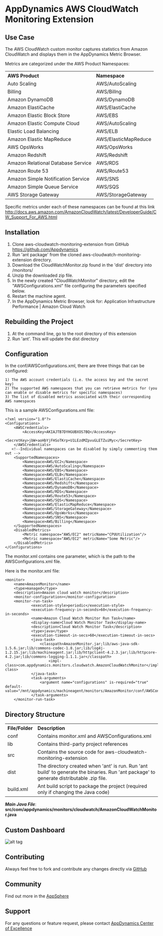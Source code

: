 AppDynamics AWS CloudWatch Monitoring Extension
===============================================

Use Case
-------- 

The AWS CloudWatch custom monitor captures statistics from Amazon CloudWatch and displays them in the AppDynamics Metric Browser.

Metrics are categorized under the AWS Product Namespaces:

 <table>
  <tr>
    <th align="left">AWS Product</th>
    <th align="left">Namespace</th>
  </tr>
  <tr>
    <td> Auto Scaling </td>
    <td> AWS/AutoScaling</td>
  </tr>
  <tr>
    <td> Billing </td>
    <td> AWS/Billng</td>
  </tr>
  <tr>
    <td> Amazon DynamoDB </td>
    <td> AWS/DynamoDB</td>
  </tr>
  <tr>
    <td> Amazon ElastiCache </td>
    <td> AWS/ElastiCache</td>
  </tr>
  <tr>
    <td> Amazon Elastic Block Store </td>
    <td> AWS/EBS</td>
  </tr>
  <tr>
    <td> Amazon Elastic Compute Cloud </td>
    <td> AWS/AutoScaling</td>
  </tr>
  <tr>
    <td> Elastic Load Balancing </td>
    <td> AWS/ELB</td>
  </tr>
  <tr>
    <td> Amazon Elastic MapReduce </td>
    <td> AWS/ElasticMapReduce</td>
  </tr>
  <tr>
    <td> AWS OpsWorks </td>
    <td> AWS/OpsWorks</td>
  </tr>
  <tr>
    <td> Amazon Redshift </td>
    <td> AWS/Redshift</td>
  </tr>
  <tr>
    <td> Amazon Relational Database Service </td>
    <td> AWS/RDS</td>
  </tr>
  <tr>
    <td> Amazon Route 53 </td>
    <td> AWS/Route53</td>
  </tr>
  <tr>
    <td> Amazon Simple Notification Service </td>
    <td> AWS/SNS</td>
  </tr>
  <tr>
    <td> Amazon Simple Queue Service </td>
    <td> AWS/SQS</td>
  </tr>
  <tr>
    <td> AWS Storage Gateway </td>
    <td> AWS/StorageGateway</td>
  </tr>
</table>

Specific metrics under each of these namespaces can be found at this link http://docs.aws.amazon.com/AmazonCloudWatch/latest/DeveloperGuide/CW_Support_For_AWS.html

Installation
------------

 1. Clone aws-cloudwatch-monitoring-extension from GitHub https://github.com/Appdynamics
 2. Run 'ant package' from the cloned aws-cloudwatch-monitoring-extension directory.
 3. Download the CloudWatchMonitor.zip found in the 'dist' directory into <machineagent install dir>/monitors/
 4. Unzip the downloaded zip file.
 5. In the newly created "CloudWatchMonitor" directory, edit the "AWSConfigurations.xml" file configuring the parameters specified below.
 6. Restart the machine agent.
 7. In the AppDynamics Metric Browser, look for: Application Infrastructure Performance | Amazon Cloud Watch


Rebuilding the Project
----------------------

 1. At the command line, go to the root directory of this extension
 2. Run 'ant'. This will update the dist directory

Configuration
-------------

In the conf/AWSConfigurations.xml, there are three things that can be configured:

    1) The AWS account credentials (i.e. the access key and the secret key)
    2) The supported AWS namespaces that you can retrieve metrics for (you can enable or disable metrics for specific namespaces)
    3) The list of disabled metrics associated with their corresponding AWS namespaces
 
This is a sample AWSConfigurations.xml file: 

    <?xml version="1.0"?>
    <Configurations>
        <AWSCredentials>
            <AccessKey>AKIAJTB7DYHGUBXOS7BQ</AccessKey>
            <SecretKey>jbW+aoHbYjFHSoTKrp+U1LEzdMZpvuGLETZuiMyc</SecretKey>
        </AWSCredentials>
       <!--Individual namespaces can be disabled by simply commenting them out -->
        <SupportedNamespaces>
            <Namespace>AWS/EC2</Namespace>
            <Namespace>AWS/AutoScaling</Namespace>
            <Namespace>AWS/EBS</Namespace>
            <Namespace>AWS/ELB</Namespace>
            <Namespace>AWS/ElastiCache</Namespace>
            <Namespace>AWS/Redshift</Namespace>
            <Namespace>AWS/DynamoDB</Namespace>
            <Namespace>AWS/RDS</Namespace>
            <Namespace>AWS/Route53</Namespace>
            <Namespace>AWS/SQS</Namespace>
            <Namespace>AWS/ElasticMapReduce</Namespace>
            <Namespace>AWS/StorageGateway</Namespace>
            <Namespace>AWS/OpsWorks</Namespace>
            <Namespace>AWS/SNS</Namespace>
            <Namespace>AWS/Billing</Namespace>
        </SupportedNamespaces>
        <DisabledMetrics>
            <Metric namespace="AWS/EC2" metricName="CPUUtilization"/>
            <Metric namespace="AWS/EC2" metricName="Some Metric"/>
        </DisabledMetrics>
    </Configurations> 
    
The monitor.xml contains one parameter, which is the path to the AWSConfigurations.xml file.

Here is the monitor.xml file:

    <monitor>
        <name>AmazonMonitor</name>
        <type>managed</type>
        <description>Amazon cloud watch monitor</description>
        <monitor-configuration></monitor-configuration>
        <monitor-run-task>
                <execution-style>periodic</execution-style>
                <execution-frequency-in-seconds>60</execution-frequency-in-seconds>
                <name>Amazon Cloud Watch Monitor Run Task</name>
                <display-name>Cloud Watch Monitor Task</display-name>
                <description>Cloud Watch Monitor Task</description>
                <type>java</type>
                <execution-timeout-in-secs>60</execution-timeout-in-secs>
                <java-task>
                    <classpath>AmazonMonitor.jar;lib/aws-java-sdk-1.5.6.jar;lib/commons-codec-1.8.jar;lib/log4j-1.2.15.jar;lib/machineagent.jar;lib/httpclient-4.2.3.jar;lib/httpcore-4.2.jar;lib/commons-logging-1.1.1.jar</classpath>
                        <impl-class>com.appdynamics.monitors.cloudwatch.AmazonCloudWatchMonitor</impl-class>
                </java-task>
                <task-arguments>
                    <argument name="configurations" is-required="true" default-value="/mnt/appdynamics/machineagent/monitors/AmazonMonitor/conf/AWSConfigurations.xml"/>
                </task-arguments>
        </monitor-run-task>
</monitor>
 
Directory Structure
-------------------

<table>
  <tr>
    <th align="left">File/Folder</th>
    <th align="left">Description</th>
  </tr>
  <tr>
    <td> conf </td>
    <td> Contains monitor.xml and AWSConfigurations.xml</td>
  </tr>
  <tr>
    <td> lib </td>
    <td> Contains third-party project references</td>
  </tr>
  <tr>
    <td> src</td>
    <td> Contains the source code for aws-cloudwatch-monitoring-extension</td>
  </tr>
  <tr>
    <td> dist </td>
    <td> The directory created when 'ant' is run. Run 'ant build' to generate the binaries. Run 'ant package' to generate distributable .zip file.</td>
  </tr>
  <tr>
    <td> build.xml </td>
    <td> Ant build script to package the project (required only if changing the Java code)</td>
  </tr>
</table>  

***Main Java File***: **src/com/appdynamics/monitors/cloudwatch/AmazonCloudWatchMonitor.java** 

Custom Dashboard
----------------

![alt tag](https://raw.github.com/Appdynamics/aws-cloudwatch-monitoring-extension/master/images/custom_dashboard.png?login=rvasanda&token=3cb0844b5b6f014a94b7f1e90fe3bbc2)

Contributing
------------

Always feel free to fork and contribute any changes directly via <a href="https://github.com/Appdynamics/aws-cloudwatch-monitoring-extension">GitHub</a>


Community
---------

Find out more in the <a href="http://appsphere.appdynamics.com/t5/Extensions/MongoDB-Monitoring-Extension/idi-p/831">AppSphere</a>

Support
-------

For any questions or feature request, please contact <a href="mailto:ace-request@appdynamics.com">AppDynamics Center of Excellence</a> 
